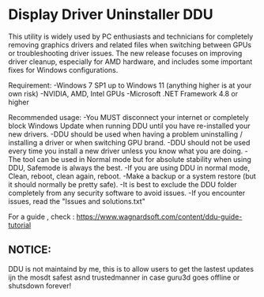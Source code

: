 # Display Driver Uninstaller DDU
This utility is widely used by PC enthusiasts and technicians for completely removing graphics drivers and related files when switching between GPUs or troubleshooting driver issues. The new release focuses on improving driver cleanup, especially for AMD hardware, and includes some important fixes for Windows configurations.

Requirement:
-Windows 7 SP1 up to Windows 11 (anything higher is at your own risk)
-NVIDIA, AMD, Intel GPUs
-Microsoft .NET Framework 4.8 or higher

Recommended usage:
-You MUST disconnect your internet or completely block Windows Update when running DDU until you have re-installed your new drivers.
-DDU should be used when having a problem uninstalling / installing a driver or when switching GPU brand.
-DDU should not be used every time you install a new driver unless you know what you are doing.
-The tool can be used in Normal mode but for absolute stability when using DDU, Safemode is always the best.
-If you are using DDU in normal mode, Clean, reboot, clean again, reboot.
-Make a backup or a system restore (but it should normally be pretty safe).
-It is best to exclude the DDU folder completely from any security software to avoid issues.
-If you encounter issues, read the "Issues and solutions.txt"

For a guide , check : https://www.wagnardsoft.com/content/ddu-guide-tutorial

## NOTICE:
DDU is not maintaind by me, this is to allow users to get the lastest updates ijn the mosdt safest asnd trustedmanner in case guru3d goes offline or shutsdown forever!
